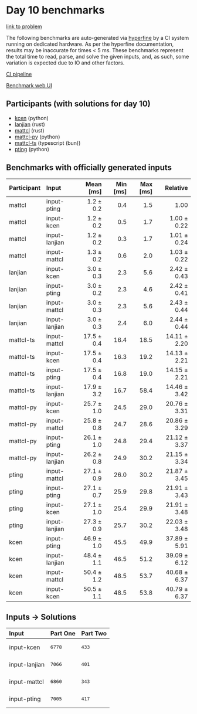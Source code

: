 # Day 10 benchmarks

[link to problem](https://adventofcode.com/2023/day/10)

The following benchmarks are auto-generated via
[hyperfine](https://github.com/sharkdp/hyperfine) by a CI system running on
dedicated hardware. As per the hyperfine documentation, results may be
inaccurate for times < 5 ms. These benchmarks represent the total time to read,
parse, and solve the given inputs, and, as such, some variation is expected due
to IO and other factors.

[CI pipeline](http://ci.papercode.net:8080/teams/main/pipelines/aoc2023)

[Benchmark web UI](https://aoc.ancalagon.black)


## Participants (with solutions for day 10)

- [kcen](https://github.com/kcen/aoc2023) (python)
- [lanjian](https://github.com/lanjian/aoc-2023) (rust)
- [mattcl](https://github.com/mattcl/aoc2023) (rust)
- [mattcl-py](https://github.com/mattcl/aoc2023-py) (python)
- [mattcl-ts](https://github.com/mattcl/aoc2023-js) (typescript (bun))
- [pting](https://github.com/pting/aoc2023) (python)


## Benchmarks with officially generated inputs

| Participant | Input | Mean [ms] | Min [ms] | Max [ms] | Relative |
|:---|:---|---:|---:|---:|---:|
| mattcl | input-pting | 1.2 ± 0.2 | 0.4 | 1.5 | 1.00 |
| mattcl | input-kcen | 1.2 ± 0.2 | 0.5 | 1.7 | 1.00 ± 0.22 |
| mattcl | input-lanjian | 1.2 ± 0.2 | 0.3 | 1.7 | 1.01 ± 0.24 |
| mattcl | input-mattcl | 1.3 ± 0.2 | 0.6 | 2.0 | 1.03 ± 0.22 |
| lanjian | input-kcen | 3.0 ± 0.3 | 2.3 | 5.6 | 2.42 ± 0.43 |
| lanjian | input-pting | 3.0 ± 0.2 | 2.3 | 4.6 | 2.42 ± 0.41 |
| lanjian | input-mattcl | 3.0 ± 0.3 | 2.3 | 5.6 | 2.43 ± 0.44 |
| lanjian | input-lanjian | 3.0 ± 0.3 | 2.4 | 6.0 | 2.44 ± 0.44 |
| mattcl-ts | input-mattcl | 17.5 ± 0.4 | 16.4 | 18.5 | 14.11 ± 2.20 |
| mattcl-ts | input-kcen | 17.5 ± 0.4 | 16.3 | 19.2 | 14.13 ± 2.21 |
| mattcl-ts | input-pting | 17.5 ± 0.4 | 16.8 | 19.0 | 14.15 ± 2.21 |
| mattcl-ts | input-lanjian | 17.9 ± 3.2 | 16.7 | 58.4 | 14.46 ± 3.42 |
| mattcl-py | input-kcen | 25.7 ± 1.0 | 24.5 | 29.0 | 20.76 ± 3.31 |
| mattcl-py | input-mattcl | 25.8 ± 0.8 | 24.7 | 28.6 | 20.86 ± 3.29 |
| mattcl-py | input-pting | 26.1 ± 1.0 | 24.8 | 29.4 | 21.12 ± 3.37 |
| mattcl-py | input-lanjian | 26.2 ± 0.8 | 24.9 | 30.2 | 21.15 ± 3.34 |
| pting | input-mattcl | 27.1 ± 0.9 | 26.0 | 30.2 | 21.87 ± 3.45 |
| pting | input-pting | 27.1 ± 0.7 | 25.9 | 29.8 | 21.91 ± 3.43 |
| pting | input-kcen | 27.1 ± 1.0 | 25.4 | 29.9 | 21.91 ± 3.48 |
| pting | input-lanjian | 27.3 ± 0.9 | 25.7 | 30.2 | 22.03 ± 3.48 |
| kcen | input-pting | 46.9 ± 1.0 | 45.5 | 49.9 | 37.89 ± 5.91 |
| kcen | input-lanjian | 48.4 ± 1.1 | 46.5 | 51.2 | 39.09 ± 6.12 |
| kcen | input-mattcl | 50.4 ± 1.2 | 48.5 | 53.7 | 40.68 ± 6.37 |
| kcen | input-kcen | 50.5 ± 1.1 | 48.5 | 53.8 | 40.79 ± 6.37 |


## Inputs -> Solutions

| Input | Part One | Part Two |
|:---|:---|:---|
|input-kcen|<pre>6778</pre>|<pre>433</pre>|
|input-lanjian|<pre>7066</pre>|<pre>401</pre>|
|input-mattcl|<pre>6860</pre>|<pre>343</pre>|
|input-pting|<pre>7005</pre>|<pre>417</pre>|